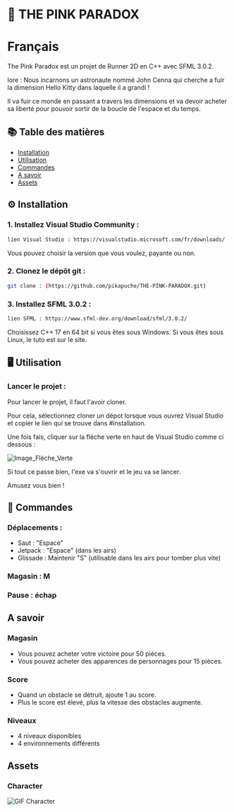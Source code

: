 # 🚀 THE PINK PARADOX

# Français

The Pink Paradox est un projet de Runner 2D en C++ avec SFML 3.0.2.

lore : Nous incarnons un astronaute nommé John Cenna qui cherche a fuir la dimension Hello Kitty dans laquelle il a grandi !

Il va fuir ce monde en passant a travers les dimensions et va devoir acheter sa liberté pour pouvoir sortir de la boucle de l'espace et du temps.

## 📚 Table des matières
- [Installation](#installation)
- [Utilisation](#utilisation)
- [Commandes](#commandes)
- [A savoir](#a-savoir)
- [Assets](#assets)

## ⚙️ Installation

### 1. Installez Visual Studio Community :
   ```bash
   lien Visual Studio : https://visualstudio.microsoft.com/fr/downloads/
   ```
   Vous pouvez choisir la version que vous voulez, payante ou non.
   
### 2. Clonez le dépôt git :
   ```bash
   git clone : (https://github.com/pikapuche/THE-PINK-PARADOX.git)
   ```
   
### 3. Installez SFML 3.0.2 :
   ```bash
   lien SFML : https://www.sfml-dev.org/download/sfml/3.0.2/
   ```
   Choisissez C++ 17 en 64 bit si vous êtes sous Windows.
   Si vous êtes sous Linux, le tuto est sur le site.

## 🖥️ Utilisation

### Lancer le projet :
   
Pour lancer le projet, il faut l'avoir cloner.

Pour cela, sélectionnez cloner un dépot lorsque vous ouvrez Visual Studio et copier le lien qui se trouve dans #installation.

Une fois fais, cliquer sur la flèche verte en haut de Visual Studio comme ci dessous : 

![Image_Flèche_Verte](../Assets/README_PICTURES/flecheVisual.png)

Si tout ce passe bien, l'exe va s'ouvrir et le jeu va se lancer.

Amusez vous bien !

## 👾 Commandes

### Déplacements : 

- Saut : "Espace"
- Jetpack : "Espace" (dans les airs)
- Glissade : Maintenir "S" (utilisable dans les airs pour tomber plus vite)

### Magasin : M

### Pause : échap

## A savoir 

### Magasin

- Vous pouvez acheter votre victoire pour 50 pièces.
- Vous pouvez acheter des apparences de personnages pour 15 pièces.

### Score

- Quand un obstacle se détruit, ajoute 1 au score.
- Plus le score est élevé, plus la vitesse des obstacles augmente.

### Niveaux 

- 4 niveaux disponibles
- 4 environnements différents

## Assets 

### Character 

![GIF Character](../Assets/README_PICTURES/Astronaut_RunV2.gif)




